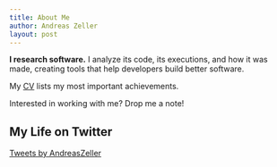 ```yaml
---
title: About Me
author: Andreas Zeller
layout: post
---
```


**I research software.**  I analyze its code, its executions, and how it was made, creating tools that help developers build better software.

My [CV](ZellerCV.pdf) lists my most important achievements.

Interested in working with me?  Drop me a note!


## My Life on Twitter

<a class="twitter-timeline" data-lang="en" data-height="400" data-chrome="noheader nofooter noborders transparent" href="https://twitter.com/AndreasZeller">Tweets by AndreasZeller</a> <script async src="https://platform.twitter.com/widgets.js" charset="utf-8"></script>

